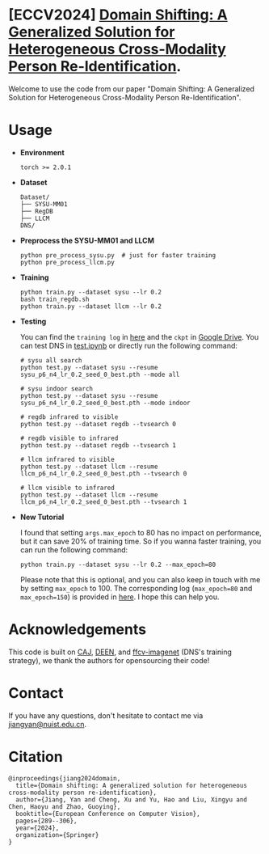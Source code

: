 # [ECCV2024] [Domain Shifting: A Generalized Solution for Heterogeneous Cross-Modality Person Re-Identification](https://fq.pkwyx.com/default/https/www.ecva.net/papers/eccv_2024/papers_ECCV/papers/09119.pdf).
Welcome to use the code from our paper "Domain Shifting:  A Generalized Solution for Heterogeneous Cross-Modality Person Re-Identification".

# Usage

* **Environment**

  ```
  torch >= 2.0.1
  ```

* **Dataset**

  ```
  Dataset/
  ├── SYSU-MM01
  ├── RegDB
  ├── LLCM
  DNS/
  ```

* **Preprocess the SYSU-MM01 and LLCM**

  ```
  python pre_process_sysu.py  # just for faster training
  python pre_process_llcm.py
  ```

* **Training**

  ```
  python train.py --dataset sysu --lr 0.2
  bash train_regdb.sh
  python train.py --dataset llcm --lr 0.2 
  ```

* **Testing**

  You can find the `training log` in [here](./log/) and the `ckpt` in [Google Drive](https://drive.google.com/file/d/18zdq4Ohit84h7khsnLq7MWUoMRQfajp6/view?usp=drive_link).  You can test DNS in [test.ipynb](./test.ipynb) or directly run the following command:

  ```
  # sysu all search
  python test.py --dataset sysu --resume sysu_p6_n4_lr_0.2_seed_0_best.pth --mode all
  
  # sysu indoor search
  python test.py --dataset sysu --resume sysu_p6_n4_lr_0.2_seed_0_best.pth --mode indoor
  
  # regdb infrared to visible
  python test.py --dataset regdb --tvsearch 0
  
  # regdb visible to infrared
  python test.py --dataset regdb --tvsearch 1
  
  # llcm infrared to visible
  python test.py --dataset llcm --resume llcm_p6_n4_lr_0.2_seed_0_best.pth --tvsearch 0
  
  # llcm visible to infrared
  python test.py --dataset llcm --resume llcm_p6_n4_lr_0.2_seed_0_best.pth --tvsearch 1
  ```

* **New Tutorial**

  I found that setting `args.max_epoch` to 80 has no impact on performance, but it can save 20% of training time. So if you wanna faster training, you can run the following command:

  ```
  python train.py --dataset sysu --lr 0.2 --max_epoch=80
  ```

  Please note that this is optional, and you can also keep in touch with me by setting `max_epoch` to 100. The corresponding log (`max_epoch=80` and `max_epoch=150`) is provided in [here](./log/sysu_p6_n4_lr_0.2_seed_0_epoch80&150.log). I hope this can help you.

# Acknowledgements

This code is built on [CAJ](https://github.com/mangye16/Cross-Modal-Re-ID-baseline/tree/master/ICCV21_CAJ), [DEEN](https://github.com/ZYK100/LLCM), and [ffcv-imagenet](https://github.com/libffcv/ffcv-imagenet) (DNS's training strategy), we thank the authors for opensourcing their code!

# Contact

If you have any questions, don't hesitate to contact me via [jiangyan@nuist.edu.cn](jiangyan@nuist.edu.cn).

# Citation

``` 
@inproceedings{jiang2024domain,
  title={Domain shifting: A generalized solution for heterogeneous cross-modality person re-identification},
  author={Jiang, Yan and Cheng, Xu and Yu, Hao and Liu, Xingyu and Chen, Haoyu and Zhao, Guoying},
  booktitle={European Conference on Computer Vision},
  pages={289--306},
  year={2024},
  organization={Springer}
}
```



